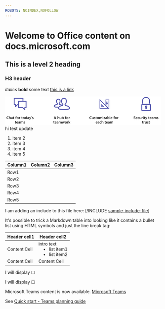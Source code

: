 ```yaml
---
ROBOTS: NOINDEX,NOFOLLOW
---
```



# Welcome to Office content on docs.microsoft.com
## This is a level 2 heading
### H3 header

*italics*
**bold**
some text
[this is a link](Office-365-groups.md)

![alt text whatever](media/Overview-Microsoft-Teams-image1.png)
hi
test update
1. item 2
2. item 3
3. item 4
4. item 5


|Column1  |Column2  |Column3  |
|---------|---------|---------|
|Row1     |         |         |
|Row2     |         |         |
|Row3     |         |         |
|Row4     |         |         |
|Row5     |         |         |

I am adding an include to this file here:
[!INCLUDE [sample-include-file](includes/sample-include-file.md)]


It's possible to trick a Markdown table into looking like it contains a bullet list using HTML symbols and just the line break tag:

| Header cell1 | Header cell2 |
| ---          | ---          |
| Content Cell |intro text <br>&nbsp;&nbsp;&nbsp; &bull;&nbsp;&nbsp; list item1<br> &nbsp;&nbsp;&nbsp; &bull;&nbsp;&nbsp; list item2     |
| Content Cell | Content Cell |

<p>I will display &#9744;</p>
<p>I will display &#x2610;</p>

Microsoft Teams content is now available.
[Microsoft Teams](https://docs.microsoft.com/MicrosoftTeams)

See [Quick start - Teams planning guide](quick-start-enable-Teams.md)

